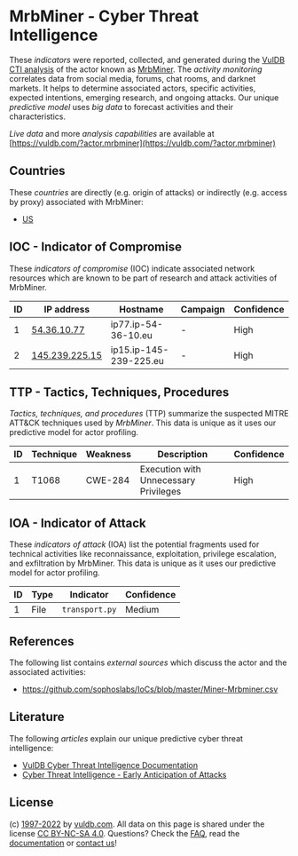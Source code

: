 # MrbMiner - Cyber Threat Intelligence

These _indicators_ were reported, collected, and generated during the [VulDB CTI analysis](https://vuldb.com/?kb.cti) of the actor known as [MrbMiner](https://vuldb.com/?actor.mrbminer). The _activity monitoring_ correlates data from social media, forums, chat rooms, and darknet markets. It helps to determine associated actors, specific activities, expected intentions, emerging research, and ongoing attacks. Our unique _predictive model_ uses _big data_ to forecast activities and their characteristics.

_Live data_ and more _analysis capabilities_ are available at [https://vuldb.com/?actor.mrbminer](https://vuldb.com/?actor.mrbminer)

## Countries

These _countries_ are directly (e.g. origin of attacks) or indirectly (e.g. access by proxy) associated with MrbMiner:

* [US](https://vuldb.com/?country.us)

## IOC - Indicator of Compromise

These _indicators of compromise_ (IOC) indicate associated network resources which are known to be part of research and attack activities of MrbMiner.

ID | IP address | Hostname | Campaign | Confidence
-- | ---------- | -------- | -------- | ----------
1 | [54.36.10.77](https://vuldb.com/?ip.54.36.10.77) | ip77.ip-54-36-10.eu | - | High
2 | [145.239.225.15](https://vuldb.com/?ip.145.239.225.15) | ip15.ip-145-239-225.eu | - | High

## TTP - Tactics, Techniques, Procedures

_Tactics, techniques, and procedures_ (TTP) summarize the suspected MITRE ATT&CK techniques used by _MrbMiner_. This data is unique as it uses our predictive model for actor profiling.

ID | Technique | Weakness | Description | Confidence
-- | --------- | -------- | ----------- | ----------
1 | T1068 | CWE-284 | Execution with Unnecessary Privileges | High

## IOA - Indicator of Attack

These _indicators of attack_ (IOA) list the potential fragments used for technical activities like reconnaissance, exploitation, privilege escalation, and exfiltration by MrbMiner. This data is unique as it uses our predictive model for actor profiling.

ID | Type | Indicator | Confidence
-- | ---- | --------- | ----------
1 | File | `transport.py` | Medium

## References

The following list contains _external sources_ which discuss the actor and the associated activities:

* https://github.com/sophoslabs/IoCs/blob/master/Miner-Mrbminer.csv

## Literature

The following _articles_ explain our unique predictive cyber threat intelligence:

* [VulDB Cyber Threat Intelligence Documentation](https://vuldb.com/?kb.cti)
* [Cyber Threat Intelligence - Early Anticipation of Attacks](https://www.scip.ch/en/?labs.20201022)

## License

(c) [1997-2022](https://vuldb.com/?kb.changelog) by [vuldb.com](https://vuldb.com/?kb.about). All data on this page is shared under the license [CC BY-NC-SA 4.0](https://creativecommons.org/licenses/by-nc-sa/4.0/). Questions? Check the [FAQ](https://vuldb.com/?kb.faq), read the [documentation](https://vuldb.com/?kb) or [contact us](https://vuldb.com/?contact)!
